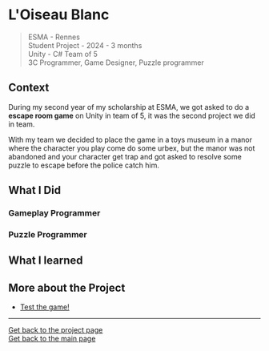 # **L'Oiseau Blanc**

> ESMA - Rennes   
> Student Project - 2024 - 3 months  
> Unity - C#
> Team of 5    
> 3C Programmer, Game Designer, Puzzle programmer



## **Context**

During my second year of my scholarship at ESMA, we got asked to do a **escape room game** on Unity in team of 5, it was the second project we did in team. 

With my team we decided to place the game in a toys museum in a manor where the character you play come do some urbex, but the manor was not abandoned and your character get trap and got asked to resolve some puzzle to escape before the police catch him.


## **What I Did**



### **Gameplay Programmer**



### **Puzzle Programmer**




## **What I learned**



## **More about the Project**

* [Test the game!](https://github.com/AshiyroMisachi/PEZ-GroupeG-LOiseauBlanc)

***
  


[Get back to the project page](https://github.com/AshiyroMisachi/RiallotAlexandre_Portfolio/blob/main/Projects/Projects.md)    
[Get back to the main page](https://github.com/AshiyroMisachi/RiallotAlexandre_Portfolio)